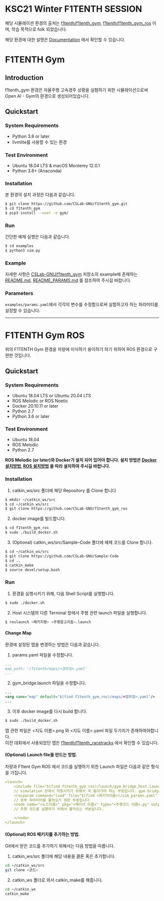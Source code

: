 # KSC21 Winter F1TENTH SESSION
해당 시뮬레이션 환경의 출처는 [f1tenth/f1tenth_gym](https://github.com/f1tenth/f1tenth_gym), [f1tenth/f1tenth_gym_ros](https://github.com/f1tenth/f1tenth_gym_ros) 이며, 학습 목적으로 folk 되었습니다.

해당 환경에 대한 설명은 [Documentation](https://f1tenth-gym.readthedocs.io/en/latest) 에서 확인할 수 있습니다.

# F1TENTH Gym
## Introduction
f1tenth_gym 환경은 자율주행 고속경주 상황을 실험하기 위한 시뮬레이션으로써 Open AI - Gym의 환경으로 생성되어있습니다.  

## Quickstart
### System Requirements
* Python 3.8 or later
* llvmlite를 사용할 수 있는 환경 

### Test Environment
* Ubuntu 18.04 LTS & macOS Monterey 12.0.1
* Python 3.8+ (Anaconda)

### Installation
본 환경의 설치 과정은 다음과 같습니다.
```bash
$ git clone https://github.com/CSLab-GNU/f1tenth_gym.git 
$ cd f1tenth_gym
$ pip3 install --user -e gym/
```

### Run
간단한 예제 실행은 다음과 같습니다.
```bash
$ cd examples
$ python3 sim.py
```

### Example
자세한 사항은 [CSLab-GNU/f1tenth_gym](https://github.com/CSLab-GNU/f1tenth_gym) 저장소의 example에 존재하는 [README.md](https://github.com/CSLab-GNU/f1tenth_gym/blob/main/examples/README.md), [README_PARAMS.md](https://github.com/CSLab-GNU/f1tenth_gym/blob/main/examples/README_PARAMS.md) 를 참조하여 주시길 바랍니다. 

### Parameters
`examples/params.yaml`에서 각각의 변수를 수정함으로써 실험하고자 하는 파라미터를 설정할 수 있습니다.

****

# F1TENTH Gym ROS
위의 F1TENTH Gym 환경을 차량에 이식하기 용이하기 하기 위하여 ROS 환경으로 구현한 것입니다.

## Quickstart
### System Requirements
* Ubuntu 18.04 LTS or Ubuntu 20.04 LTS
* ROS Melodic or ROS Noetic
* Docker 20.10.11 or later
* Python 2.7
* Python 3.6 or later

### Test Environment
* Ubuntu 18.04
* ROS Melodic
* Python 2.7

**ROS Melodic (or later)와 Docker가 설치 되어 있어야 합니다. 설치 방법은 [Docker 설치방법](https://docs.docker.com/engine/install/ubuntu/), [ROS 설치방법]() 을 따라 설치하여 주시길 바랍니다.**

### Installation
1. catkin_ws/src 폴더에 해당 Repository 를 Clone 합니다
```bash
$ mkdir ~/catkin_ws/src
$ cd ~/catkin_ws/src
$ git clone https://github.com/CSLab-GNU/f1tenth_gym_ros
```
2. docker image를 빌드합니다.
```bash
$ cd f1tenth_gym_ros
$ sudo ./build_docker.sh
```

3. (Optional) catkin_ws/src/Sample-Code 폴더에 예제 코드를 Clone 합니다.
```bash
$ cd ~/catkin_ws/src
$ git clone https://github.com/CSLab-GNU/Sample-Code
$ cd ..
$ catkin_make
$ source devel/setup.bash
```

### Run

1. 환경을 실행시키기 위해, 다음 Shell Script를 실행합니다.
```bash
$ sudo ./docker.sh
```

2. Host 시스템의 다른 Terminal 창에서 주행 관련 launch 파일을 실행합니다.
```bash
$ roslaunch <패키지명> <주행알고리즘>.launch
```


#### Change Map
환경에 설정된 맵을 변경하는 방법은 다음과 같습니다.  
1. params.yaml 파일을 수정합니다.
```yaml
...
map_path: '/f1tenth/maps/<맵파일>.yaml'
...
```
2. gym_bridge.launch 파일을 수정합니다.
```xml
...
<arg name="map" default="$(find f1tenth_gym_ros)/maps/<맵파일>.yaml"/>
...
```
3. 이후 docker image를 다시 build 합니다.
```bash
$ sudo ./build_docker.sh
```

맵 관련 파일은 <지도 이름>.png 와 <지도 이름>.yaml 파일 두가지가 존재하여야합니다.  
이전 대회에서 사용되었던 맵은 [f1tenth/f1tenth_racetracks](https://github.com/f1tenth/f1tenth_racetracks) 에서 확인할 수 있습니다.

#### (Optional) Launch file을 만드는 방법.

차량과 F1tent Gym ROS 에서 코드를 실행하기 위한 Launch 파일은 다음과 같은 형식을 가집니다.

```yaml
<launch>
    <include file="$(find f1tenth_gym_ros)/launch/gym_bridge_host.launch" /> 
    // simulation 상에서 작동시키기 위해서 꼭 들어가야 하는 부분입니다. gym bridge를 같이 실행시켜줍니다.
    <rosparam command="load" file="$(find <패키지이름>)/sim_params.yaml" /> 
    // 외부 파라미터를 불러오기 위한 부분입니다. 
    <node name="<노드이름>" pkg="<패키지 이름>" type="<주행코드 이름>.py" output="screen"> 
    // 주행 코드를 실행하기 위해서 불러오는 부분입니다. 

    </node>
</launch>
```
#### (Optional) ROS 패키지를 추가하는 방법.
Git에서 받은 코드를 추가하기 위해서는 다음 방법을 따릅니다.  
1. catkin_ws/src 폴더에 해당 내용을 클론 혹은 추가합니다.
```bash
cd ~/catkin_ws/src
git clone <코드>
```
2. catkin_ws 폴더로 와서 catkin_make를 해줍니다.
```bash
cd ~/catkin_ws
catkin_make
```